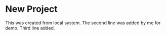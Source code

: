 # New Project
This was created from local system.
The second line was added by me for demo.
Third line added.